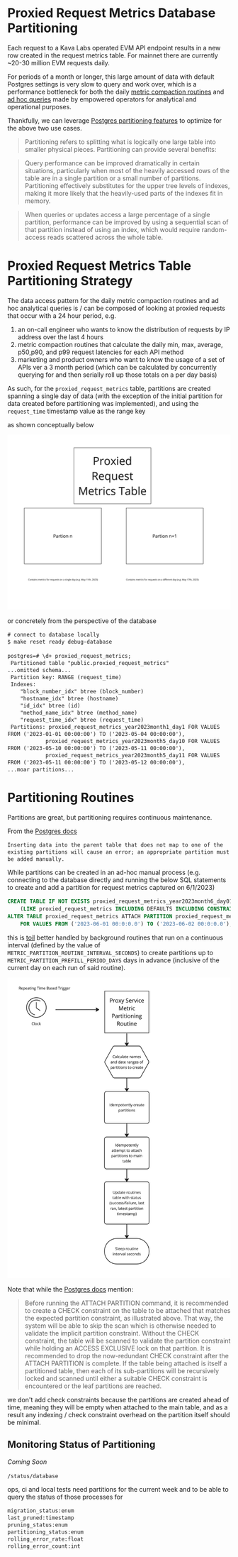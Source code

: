 # Proxied Request Metrics Database Partitioning

Each request to a Kava Labs operated EVM API endpoint results in a new row created in the request metrics table. For mainnet there are currently ~20-30 million EVM requests daily.

For periods of a month or longer, this large amount of data with default Postgres settings is very slow to query and work over, which is a performance bottleneck for both the daily [metric compaction routines](./METRIC_COMPACTION_ROUTINE.md) and [ad hoc queries](https://kava-labs.atlassian.net/wiki/spaces/ENG/pages/1242398721/Useful+Analytic+Queries) made by empowered operators for analytical and operational purposes.

Thankfully, we can leverage [Postgres partitioning features](https://www.postgresql.org/docs/15/ddl-partitioning.html) to optimize for the above two use cases.
> Partitioning refers to splitting what is logically one large table into smaller physical pieces. Partitioning can provide several benefits:

> Query performance can be improved dramatically in certain situations, particularly when most of the heavily accessed rows of the table are in a single partition or a small number of partitions. Partitioning effectively substitutes for the upper tree levels of indexes, making it more likely that the heavily-used parts of the indexes fit in memory.

> When queries or updates access a large percentage of a single partition, performance can be improved by using a sequential scan of that partition instead of using an index, which would require random-access reads scattered across the whole table.

# Proxied Request Metrics Table Partitioning Strategy

The data access pattern for the daily metric compaction routines and ad hoc analytical queries is / can be composed of looking at proxied requests that occur with a 24 hour period, e.g.

1. an on-call engineer who wants to know the distribution of requests by IP address over the last 4 hours
1. metric compaction routines that calculate the daily min, max, average, p50,p90, and p99 request latencies for each API method
1. marketing and product owners who want to know the usage of a set of APIs ver a 3 month period (which can be calculated by concurrently querying for and then serially roll up those totals on a per day basis)

As such, for the `proxied_request_metrics` table, partitions are created spanning a single day of data (with the exception of the initial partition for data created before partitioning was implemented), and using the `request_time` timestamp value as the range key

as shown conceptually below

![Metric Partitioning Conceptual Overview](./images/metric_partitioning_conceptual.jpg)

or concretely from the perspective of the database

```text
# connect to database locally
$ make reset ready debug-database

postgres=# \d+ proxied_request_metrics;
 Partitioned table "public.proxied_request_metrics"
...omitted schema...
 Partition key: RANGE (request_time)
 Indexes:
    "block_number_idx" btree (block_number)
    "hostname_idx" btree (hostname)
    "id_idx" btree (id)
    "method_name_idx" btree (method_name)
    "request_time_idx" btree (request_time)
 Partitions: proxied_request_metrics_year2023month1_day1 FOR VALUES FROM ('2023-01-01 00:00:00') TO ('2023-05-04 00:00:00'),
            proxied_request_metrics_year2023month5_day10 FOR VALUES FROM ('2023-05-10 00:00:00') TO ('2023-05-11 00:00:00'),
            proxied_request_metrics_year2023month5_day11 FOR VALUES FROM ('2023-05-11 00:00:00') TO ('2023-05-12 00:00:00'),
...moar partitions...
```

# Partitioning Routines

Partitions are great, but partitioning requires continuous maintenance.

From the [Postgres docs](https://www.postgresql.org/docs/current/ddl-partitioning.html)

```text
Inserting data into the parent table that does not map to one of the existing partitions will cause an error; an appropriate partition must be added manually.
```

While partitions can be created in an ad-hoc manual process (e.g. connecting to the database directly and running the below SQL statements to create and add a partition for request metrics captured on 6/1/2023)

```sql
CREATE TABLE IF NOT EXISTS proxied_request_metrics_year2023month6_day01
    (LIKE proxied_request_metrics INCLUDING DEFAULTS INCLUDING CONSTRAINTS);
ALTER TABLE proxied_request_metrics ATTACH PARTITION proxied_request_metrics_year2023month6_day01
    FOR VALUES FROM ('2023-06-01 00:0:0.0') TO ('2023-06-02 00:0:0.0');
```

this is [toil](https://sre.google/sre-book/eliminating-toil/) better handled by background routines that run on a continuous interval (defined by the value of `METRIC_PARTITION_ROUTINE_INTERVAL_SECONDS`) to create partitions up to `METRIC_PARTITION_PREFILL_PERIOD_DAYS` days in advance (inclusive of the current day on each run of said routine).

![Proxied Request Metrics Partitioning Routine Conceptual](./images/metric_partitioning_routine_conceptual.jpg)

Note that while the [Postgres docs](https://www.postgresql.org/docs/current/ddl-partitioning.html) mention:

> Before running the ATTACH PARTITION command, it is recommended to create a CHECK constraint on the table to be attached that matches the expected partition constraint, as illustrated above. That way, the system will be able to skip the scan which is otherwise needed to validate the implicit partition constraint. Without the CHECK constraint, the table will be scanned to validate the partition constraint while holding an ACCESS EXCLUSIVE lock on that partition. It is recommended to drop the now-redundant CHECK constraint after the ATTACH PARTITION is complete. If the table being attached is itself a partitioned table, then each of its sub-partitions will be recursively locked and scanned until either a suitable CHECK constraint is encountered or the leaf partitions are reached.

we don't add check constraints because the partitions are created ahead of time, meaning they will be empty when attached to the main table, and as a result any indexing / check constraint overhead on the partition itself should be minimal.

## Monitoring Status of Partitioning

*Coming Soon*

`/status/database`

ops, ci and local tests need partitions for the current week and to be able to query the status of those processes for

```text
migration_status:enum
last_pruned:timestamp
pruning_status:enum
partitioning_status:enum
rolling_error_rate:float
rolling_error_count:int
```
